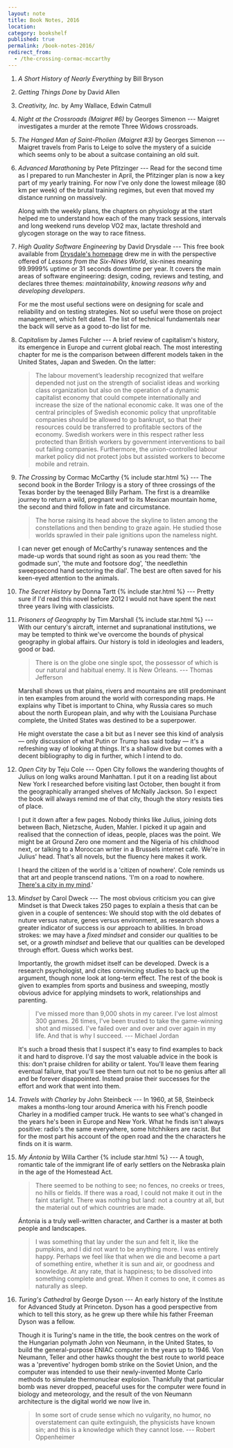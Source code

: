 ```yaml
---
layout: note
title: Book Notes, 2016
location:
category: bookshelf
published: true
permalink: /book-notes-2016/
redirect_from:
  - /the-crossing-cormac-mccarthy
---
```


1. _A Short History of Nearly Everything_ by Bill Bryson

2. _Getting Things Done_ by David Allen

3. _Creativity, Inc._ by Amy Wallace, Edwin Catmull

1. _Night at the Crossroads (Maigret #6)_ by Georges Simenon --- Maigret
   investigates a murder at the remote Three Widows crossroads.

1. _The Hanged Man of Saint-Pholien (Maigret #3)_ by Georges Simenon --- Maigret
   travels from Paris to Leige to solve the mystery of a suicide which seems
   only to be about a suitcase containing an old suit.

1. _Advanced Marathoning_ by Pete Pfitzinger --- Read for the second time as I
   prepared to run Manchester in April, the Pfitzinger plan is now a key part of
   my yearly training. For now I've only done the lowest mileage (80 km per
   week) of the brutal training regimes, but even that moved my distance running
   on massively.

   Along with the weekly plans, the chapters on physiology at the start helped
   me to understand how each of the many track sessions, intervals and long
   weekend runs develop VO2 max, lactate threshold and glycogen storage on the
   way to race fitness.

1. _High Quality Software Engineering_ by David Drysdale --- This free book
   available from [Drysdale's homepage][0] drew me in with the perspective
   offered of _Lessons from the Six-Nines World_, six-nines meaning 99.9999%
   uptime or 31 seconds downtime per year. It covers the main areas of software
   engineering: design, coding, reviews and testing, and declares three themes:
   _maintainability_, _knowing reasons why_ and _developing developers_.

   For me the most useful sections were on designing for scale and reliability
   and on testing strategies. Not so useful were those on project management,
   which felt dated. The list of technical fundamentals near the back will serve
   as a good to-do list for me.


1. _Capitalism_ by James Fulcher --- A brief review of capitalism's history, its
   emergence in Europe and current global reach. The most interesting chapter
   for me is the comparison between different models taken in the United States,
   Japan and Sweden. On the latter:

   > The labour movement’s leadership recognized that welfare depended not just
   on the strength of socialist ideas and working class organization but also on
   the operation of a dynamic capitalist economy that could compete
   internationally and increase the size of the national economic cake. It was
   one of the central principles of Swedish economic policy that unprofitable
   companies should be allowed to go bankrupt, so that their resources could be
   transferred to profitable sectors of the economy. Swedish workers were in
   this respect rather less protected than British workers by government
   interventions to bail out failing companies. Furthermore, the
   union-controlled labour market policy did not protect jobs but assisted
   workers to become mobile and retrain.

1. _The Crossing_ by Cormac McCarthy {% include star.html %} --- The second book
   in the Border Trilogy is a story of three crossings of the Texas border by
   the teenaged Billy Parham. The first is a dreamlike journey to return a wild,
   pregnant wolf to its Mexican mountain home, the second and third follow in
   fate and circumstance.

   > The horse raising its head above the skyline to listen among the
   constellations and then bending to graze again. He studied those worlds
   sprawled in their pale ignitions upon the nameless night.

   I can never get enough of McCarthy's runaway sentences and the made-up words
   that sound right as soon as you read them: 'the godmade sun', 'the mute and
   footsore dog', 'the needlethin sweepsecond hand sectoring the dial'. The best
   are often saved for his keen-eyed attention to the animals.

1. _The Secret History_ by Donna Tartt {% include star.html %} --- Pretty sure
   if I'd read this novel before 2012 I would not have spent the next three
   years living with classicists.


1. _Prisoners of Geography_ by Tim Marshall {% include star.html %} --- With our
   century's aircraft, internet and supranational institutions, we may be
   tempted to think we've overcome the bounds of physical geography in global
   affairs. Our history is told in ideologies and leaders, good or bad.

    > There is on the globe one single spot, the possessor of which is our
    natural and habitual enemy. It is New Orleans. --- Thomas Jefferson

   Marshall shows us that plains, rivers and mountains are still predominant in
   ten examples from around the world with corresponding maps. He explains why
   Tibet is important to China, why Russia cares so much about the north
   European plain, and why with the Louisiana Purchase complete, the United
   States was destined to be a superpower.

    He might overstate the case a bit but as I never see this kind of analysis
    &mdash; only discussion of what Putin or Trump has said today &mdash; it's a
    refreshing way of looking at things. It's a shallow dive but comes with a
    decent bibliography to dig in further, which I intend to do.

1. _Open City_ by Teju Cole --- Open City follows the wandering thoughts of
   Julius on long walks around Manhattan. I put it on a reading list about New
   York I researched before visiting last October, then bought it from the
   geographically arranged shelves of McNally Jackson. So I expect the book will
   always remind me of that city, though the story resists ties of place.

   I put it down after a few pages. Nobody thinks like Julius, joining dots
   between Bach, Nietzsche, Auden, Mahler. I picked it up again and realised
   that the connection of ideas, people, places was the point. We might be at
   Ground Zero one moment and the Nigeria of his childhood next, or talking to a
   Moroccan writer in a Brussels internet café. We're in Julius' head. That's
   all novels, but the fluency here makes it work.

   I heard the citizen of the world is a 'citizen of nowhere'. Cole reminds us
   that art and people transcend nations. 'I'm on a road to nowhere. [There's a
   city in my mind][1].'

1. _Mindset_ by Carol Dweck --- The most obvious criticism you can give Mindset
   is that Dweck takes 250 pages to explain a thesis that can be given in a
   couple of sentences: We should stop with the old debates of nuture versus
   nature, genes versus environment, as research shows a greater indicator of
   success is our approach to abilities. In broad strokes: we may have a _fixed
   mindset_ and consider our qualities to be set, or a _growth mindset_ and
   believe that our qualities can be developed through effort. Guess which works
   best.

   Importantly, the growth midset itself can be developed. Dweck is a research
   psychologist, and cites convincing studies to back up the argument, though
   none look at long-term effect. The rest of the book is given to examples from
   sports and business and sweeping, mostly obvious advice for applying mindsets
   to work, relationships and parenting.

   > I've missed more than 9,000 shots in my career. I've lost almost 300
   games. 26 times, I've been trusted to take the game-winning shot and missed.
   I've failed over and over and over again in my life. And that is why I
   succeed. --- Michael Jordan

   It's such a broad thesis that I suspect it's easy to find examples to back it
   and hard to disprove. I'd say the most valuable advice in the book is this:
   don't praise children for ability or talent. You'll leave them fearing
   eventual failure, that you'll see them turn out not to be no genius after all
   and be forever disappointed. Instead praise their successes for the effort
   and work that went into them.

1. _Travels with Charley_ by John Steinbeck --- In 1960, at 58, Steinbeck makes
   a months-long tour around America with his French poodle Charley in a
   modified camper truck. He wants to see what's changed in the years he's been
   in Europe and New York. What he finds isn't always positive: radio's the same
   everywhere, some hitchhikers are racist. But for the most part his account of
   the open road and the the characters he finds on it is warm.

1. _My Ántonia_ by Willa Carther {% include star.html %} --- A tough, romantic
   tale of the immigrant life of early settlers on the Nebraska plain in the age
   of the Homestead Act.

   > There seemed to be nothing to see; no fences, no creeks or trees, no hills
   or fields. If there was a road, I could not make it out in the faint
   starlight. There was nothing but land: not a country at all, but the material
   out of which countries are made.

   Ántonia is a truly well-written character, and Carther is a master at both
   people and landscapes.

   > I was something that lay under the sun and felt it, like the pumpkins, and
   I did not want to be anything more. I was entirely happy. Perhaps we feel
   like that when we die and become a part of something entire, whether it is
   sun and air, or goodness and knowledge. At any rate, that is happiness; to be
   dissolved into something complete and great. When it comes to one, it comes
   as naturally as sleep.

1. _Turing's Cathedral_ by George Dyson --- An early history of the Institute
   for Advanced Study at Princeton. Dyson has a good perspective from which to
   tell this story, as he grew up there while his father Freeman Dyson was a
   fellow.

   Though it is Turing's name in the title, the book centres on the work of the
   Hungarian polymath John von Neumann, in the United States, to build the
   general-purpose ENIAC computer in the years up to 1946. Von Neumann, Teller
   and other hawks thought the best route to world peace was a 'preventive'
   hydrogen bomb strike on the Soviet Union, and the computer was intended to
   use their newly-invented Monte Carlo methods to simulate thermonuclear
   explosion. Thankfully that particular bomb was never dropped, peaceful uses
   for the computer were found in biology and meteorology, and the result of the
   von Neumann architecture is the digital world we now live in.

   > In some sort of crude sense which no vulgarity, no humor, no overstatement
   can quite extinguish, the physicists have known sin; and this is a knowledge
   which they cannot lose. --- Robert Oppenheimer

[0]: http://lurklurk.org/

[1]: https://www.youtube.com/watch?v=AWtCittJyr0
  